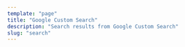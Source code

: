 ```yaml
---
template: "page"
title: "Google Custom Search"
description: "Search results from Google Custom Search"
slug: "search"
---
```


<script async src="https://cse.google.com/cse.js?cx=001989067992894107395:bqxk4ijd5_s"></script>
<div class="gcse-searchresults-only"></div>